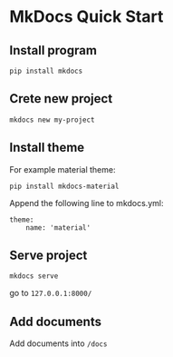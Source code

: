 # MkDocs Quick Start
## Install program 

    pip install mkdocs

## Crete new project

    mkdocs new my-project

## Install theme
For example material theme:

    pip install mkdocs-material

Append the following line to mkdocs.yml:

    theme:
        name: 'material'

## Serve project

    mkdocs serve

go to `127.0.0.1:8000/`

## Add documents
Add documents into `/docs`
